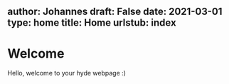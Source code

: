 author: Johannes
draft: False
date: 2021-03-01
type: home
title: Home
urlstub: index
---
# Welcome

Hello, welcome to your hyde webpage :)